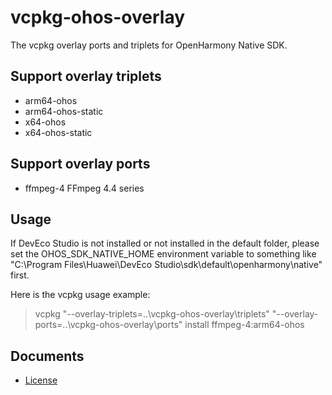 ﻿# vcpkg-ohos-overlay

The vcpkg overlay ports and triplets for OpenHarmony Native SDK.

## Support overlay triplets

- arm64-ohos
- arm64-ohos-static
- x64-ohos
- x64-ohos-static

## Support overlay ports

- ffmpeg-4 FFmpeg 4.4 series

## Usage

If DevEco Studio is not installed or not installed in the default folder, please
set the OHOS_SDK_NATIVE_HOME environment variable to something like
"C:\Program Files\Huawei\DevEco Studio\sdk\default\openharmony\native" first.

Here is the vcpkg usage example:

> vcpkg "--overlay-triplets=..\vcpkg-ohos-overlay\triplets" "--overlay-ports=..\vcpkg-ohos-overlay\ports" install ffmpeg-4:arm64-ohos

## Documents

- [License](License.md)
